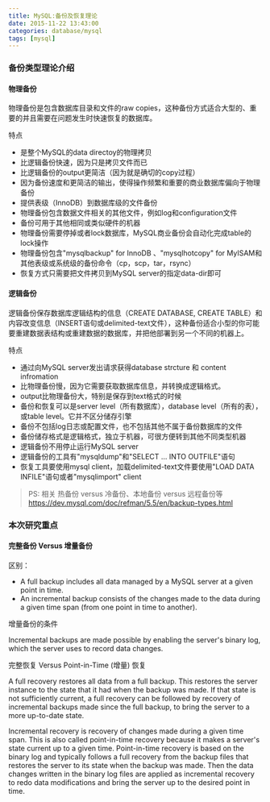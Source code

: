 ```yaml
---
title: MySQL:备份及恢复理论
date: 2015-11-22 13:43:00
categories: database/mysql
tags: [mysql]
---
```

 
### 备份类型理论介绍
#### 物理备份
物理备份是包含数据库目录和文件的raw copies，这种备份方式适合大型的、重要的并且需要在问题发生时快速恢复的数据库。
 
特点
- 是整个MySQL的data directoy的物理拷贝
- 比逻辑备份快速，因为只是拷贝文件而已
- 比逻辑备份的output更简洁（因为就是确切的copy过程）
- 因为备份速度和更简洁的输出，使得操作频繁和重要的商业数据库偏向于物理备份
- 提供表级（InnoDB）到数据库级的文件备份
- 物理备份包含数据文件相关的其他文件，例如log和configuration文件
- 备份可用于其他相同或类似硬件的机器
- 物理备份需要停掉或者lock数据库，MySQL商业备份会自动化完成table的lock操作
- 物理备份包含"mysqlbackup" for InnoDB 、"mysqlhotcopy" for MyISAM和其他表级或系统级的备份命令（cp，scp，tar，rsync）
- 恢复方式只需要把文件拷贝到MySQL server的指定data-dir即可
 
#### 逻辑备份
逻辑备份保存数据库逻辑结构的信息（CREATE DATABASE, CREATE TABLE）和内容改变信息（INSERT语句或delimited-text文件），这种备份适合小型的你可能要重建数据表结构或重建数据的数据库，并把他部署到另一个不同的机器上。
 
特点
- 通过向MySQL server发出请求获得database strcture 和 content infromation
- 比物理备份慢，因为它需要获取数据库信息，并转换成逻辑格式。
- output比物理备份大，特别是保存到text格式的时候
- 备份和恢复可以是server level（所有数据库），database level（所有的表），或table level。它并不区分储存引擎
- 备份不包括log日志或配置文件，也不包括其他不属于备份数据库的文件
- 备份储存格式是逻辑格式，独立于机器，可很方便转到其他不同类型机器
- 逻辑备份不用停止运行MySQL server
- 逻辑备份的工具有"mysqldump"和"SELECT ... INTO OUTFILE"语句
- 恢复工具要使用mysql client，加载delimited-text文件要使用"LOAD DATA INFILE"语句或者"mysqlimport" client
 
> PS: 相关 热备份 versus 冷备份、本地备份 versus 远程备份等
> https://dev.mysql.com/doc/refman/5.5/en/backup-types.html
 
### 本次研究重点
#### 完整备份 Versus 增量备份
区别：
- A full backup includes all data managed by a MySQL server at a given point in time. 
- An incremental backup consists of the changes made to the data during a given time span (from one point in time to another).

增量备份的条件

Incremental backups are made possible by enabling the server's binary log, which the server uses to record data changes.
 
完整恢复 Versus Point-in-Time (增量) 恢复
 
A full recovery restores all data from a full backup. This restores the server instance to the state that it had when the backup was made. If that state is not sufficiently current, a full recovery can be followed by recovery of incremental backups made since the full backup, to bring the server to a more up-to-date state.
 
Incremental recovery is recovery of changes made during a given time span. This is also called point-in-time recovery because it makes a server's state current up to a given time. Point-in-time recovery is based on the binary log and typically follows a full recovery from the backup files that restores the server to its state when the backup was made. Then the data changes written in the binary log files are applied as incremental recovery to redo data modifications and bring the server up to the desired point in time.